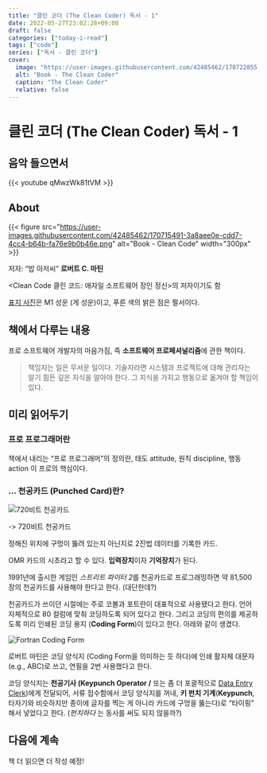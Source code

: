 ```yaml
---
title: "클린 코더 (The Clean Coder) 독서 - 1"
date: 2022-05-27T23:02:28+09:00
draft: false
categories: ["today-i-read"]
tags: ["code"]
series: ["독서 - 클린 코더"]
cover:
  image: "https://user-images.githubusercontent.com/42485462/170722855-8496b4ec-2817-4e33-b73b-d7fe2cbc8a78.png"
  alt: "Book - The Clean Coder"
  caption: "The Clean Coder"
  relative: false
---
```


# 클린 코더 (The Clean Coder) 독서 - 1

## 음악 들으면서

{{< youtube qMwzWk81tVM >}}

## About

{{< figure src="https://user-images.githubusercontent.com/42485462/170715491-3a8aee0e-cdd7-4cc4-b64b-fa76e9b0b46e.png" alt="Book - Clean Code" width="300px" >}}

저자: “밥 아저씨” **로버트 C. 마틴**

<Clean Code 클린 코드: 애자일 소프트웨어 장인 정신>의 저자이기도 함

[표지 사진](https://image.yes24.com/goods/29241448/XL)은 M1 성운 (게 성운)이고, 푸른 색의 밝은 점은 펄서이다.

## 책에서 다루는 내용

프로 소프트웨어 개발자의 마음가짐, 즉 **소프트웨어 프로페셔널리즘**에 관한 책이다.

> 책임지는 일은 무서운 일이다. 기술자라면 시스템과 프로젝트에 대해 관리자는 알기 힘든 깊은 지식을 알아야 한다. 그 지식을 가지고 행동으로 옮겨야 할 책임이 있다.

## 미리 읽어두기

### 프로 프로그래머란

책에서 내리는 “프로 프로그래머”의 정의란, 태도 attitude, 원칙 discipline, 행동 action 이 프로의 핵심이다.

### … 천공카드 (Punched Card)란?

![720비트 천공카드](https://user-images.githubusercontent.com/42485462/170715714-8aa7888b-876d-4e1a-8ead-01eeba4af6eb.png)

-> 720비트 천공카드

정해진 위치에 구멍이 뚫려 있는지 아닌지로 2진법 데이터를 기록한 카드.

OMR 카드의 시초라고 할 수 있다. **입력장치**이자 **기억장치**가 된다.

1991년에 출시한 게임인 *스트리트 파이터 2*를 천공카드로 프로그래밍하면 약 81,500 장의 천공카드를 사용해야 한다고 한다. (대단한데?)

천공카드가 쓰이던 시절에는 주로 코볼과 포트란이 대표적으로 사용됐다고 한다. 언어 자체적으로 80 컬럼에 맞춰 코딩하도록 되어 있다고 한다. 그리고 코딩의 편의를 제공하도록 미리 인쇄된 코딩 용지 (**Coding Form**)이 있다고 한다. 아래와 같이 생겼다.

![Fortran Coding Form](https://en.academic.ru/pictures/enwiki/70/FortranCodingForm.agr.jpg)

로버트 마틴은 코딩 양식지 (Coding Form을 의미하는 듯 하다)에 인쇄 활자체 대문자 (e.g., ABC)로 쓰고, 연필을 2번 사용했다고 한다.

코딩 양식지는 **천공기사 (Keypunch Operator /** 또는 좀 더 포괄적으로 [Data Entry Clerk](https://en.wikipedia.org/wiki/Data_entry_clerk))에게 전달되어, 서류 접수함에서 코딩 양식지를 꺼내, **키 펀치 기계**(**Keypunch**, 타자기와 비슷하지만 종이에 글자를 찍는 게 아니라 카드에 구멍을 뚫는다)로 “타이핑” 해서 넣었다고 한다. (_펀치하다_ 는 동사를 써도 되지 않을까?)

## 다음에 계속

책 더 읽으면 더 작성 예정!
